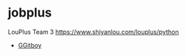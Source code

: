 # jobplus
LouPlus Team 3 https://www.shiyanlou.com/louplus/python

* [GGitboy](http://githut.com/GGitboy)
